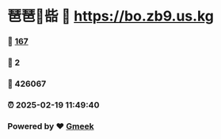 # 琶琶🔭啙 :link: https://bo.zb9.us.kg 
### :page_facing_up: [167](https://bo.zb9.us.kg/tag.html) 
### :speech_balloon: 2 
### :hibiscus: 426067 
### :alarm_clock: 2025-02-19 11:49:40 
### Powered by :heart: [Gmeek](https://github.com/Meekdai/Gmeek)
